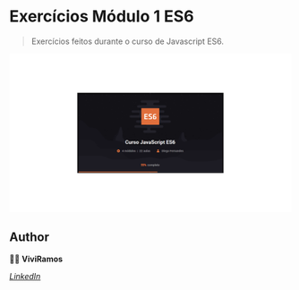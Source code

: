 # Exercícios Módulo 1 ES6

>Exercícios feitos durante o curso de Javascript ES6.

![curso.png](curso.png)

## Author

:woman_technologist: **ViviRamos**

[*LinkedIn*](linkedin.com/in/viviane-ramos-luz-346169187)
